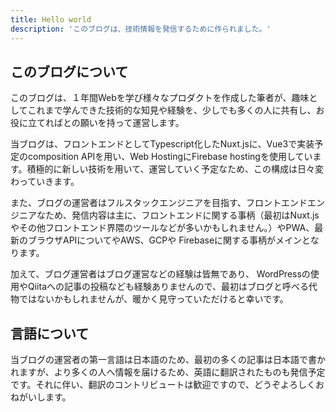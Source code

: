 ```yaml
---
title: Hello world
description: 'このブログは、技術情報を発信するために作られました。'
---
```


## このブログについて

このブログは、１年間Webを学び様々なプロダクトを作成した筆者が、趣味としてこれまで学んできた技術的な知見や経験を、少しでも多くの人に共有し、お役に立てればとの願いを持って運営します。

当ブログは、フロントエンドとしてTypescript化したNuxt.jsに、Vue3で実装予定のcomposition APIを用い、Web HostingにFirebase hostingを使用しています。積極的に新しい技術を用いて、運営していく予定なため、この構成は日々変わっていきます。

また、ブログの運営者はフルスタックエンジニアを目指す、フロントエンドエンジニアなため、発信内容は主に、フロントエンドに関する事柄（最初はNuxt.jsやその他フロントエンド界隈のツールなどが多いかもしれません。）やPWA、最新のブラウザAPIについてやAWS、GCPや Firebaseに関する事柄がメインとなります。

加えて、ブログ運営者はブログ運営などの経験は皆無であり、 WordPressの使用やQiitaへの記事の投稿なども経験ありませんので、最初はブログと呼べる代物ではないかもしれませんが、暖かく見守っていただけると幸いです。

## 言語について

当ブログの運営者の第一言語は日本語のため、最初の多くの記事は日本語で書かれますが、より多くの人へ情報を届けるため、英語に翻訳されたものも発信予定です。それに伴い、翻訳のコントリビュートは歓迎ですので、どうぞよろしくおねがいします。
